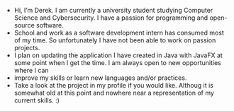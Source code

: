 - Hi, I’m Derek. I am currently a university student studying Computer Science and Cybersecurity. I have a passion for programming and open-source software.
- School and work as a software development intern has consumed most of my time. So unfortunately I have not been able to work on passion projects.
- I plan on updating the application I have created in Java with JavaFX at some point when I get the time. I am always open to new opportunities where I can 
-   improve my skills or learn new languages and/or practices.
- Take a look at the project in my profile if you would like. Althoug it is somewhat old at this point and nowhere near a representation of my current skills. :)

<!---
derek-baker-dev/derek-baker-dev is a ✨ special ✨ repository because its `README.md` (this file) appears on your GitHub profile.
You can click the Preview link to take a look at your changes.
--->
